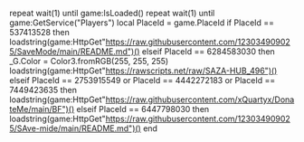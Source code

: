 repeat wait(1) until game:IsLoaded()
repeat wait(1) until game:GetService("Players")
local PlaceId = game.PlaceId
if PlaceId == 537413528 then
  loadstring(game:HttpGet"https://raw.githubusercontent.com/123034909025/SaveMode/main/README.md")()
elseif PlaceId == 6284583030 then
  _G.Color = Color3.fromRGB(255, 255, 255)
loadstring(game:HttpGet"https://rawscripts.net/raw/SAZA-HUB_496")()
elseif PlaceId == 2753915549 or PlaceId == 4442272183 or PlaceId == 7449423635 then
  loadstring(game:HttpGet"https://raw.githubusercontent.com/xQuartyx/DonateMe/main/BF")()
  elseif PlaceId == 6447798030 then
      loadstring(game:HttpGet"https://raw.githubusercontent.com/123034909025/SAve-mide/main/README.md")()
end


